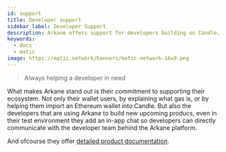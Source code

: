 ```yaml
---
id: support 
title: Developer support
sidebar_label: Developer Support
description: Arkane offers support for developers building on Candle.
keywords:
  - docs
  - matic
image: https://matic.network/banners/matic-network-16x9.png
---
```

> Always helping a developer in need

What makes Arkane stand out is their commitment to supporting their ecosystem. Not only their wallet users, by explaining what gas is, or by helping them import an Ethereum wallet into Candle. But also the developers that are using Arkane to build new upcoming producs, even in their test environment they add an in-app chat so developers can directly communicate with the developer team behind the Arkane platform. 

And ofcourse they offer [detailed product documentation](https://arkane.gitbook.io/widget/). 
